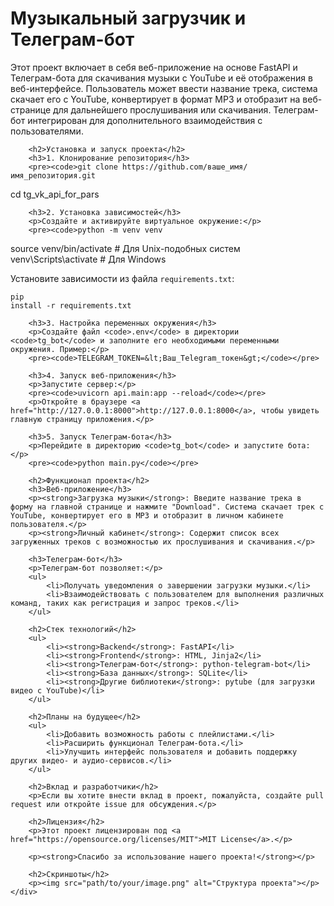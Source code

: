 <body>
    <div class="container">
        <h1>Музыкальный загрузчик и Телеграм-бот</h1>
        <p>Этот проект включает в себя веб-приложение на основе FastAPI и Телеграм-бота для скачивания музыки с YouTube и её отображения в веб-интерфейсе. Пользователь может ввести название трека, система скачает его с YouTube, конвертирует в формат MP3 и отобразит на веб-странице для дальнейшего прослушивания или скачивания. Телеграм-бот интегрирован для дополнительного взаимодействия с пользователями.</p>
        
       
        <h2>Установка и запуск проекта</h2>
        <h3>1. Клонирование репозитория</h3>
        <pre><code>git clone https://github.com/ваше_имя/имя_репозитория.git
cd tg_vk_api_for_pars</code></pre>
        
        <h3>2. Установка зависимостей</h3>
        <p>Создайте и активируйте виртуальное окружение:</p>
        <pre><code>python -m venv venv
source venv/bin/activate  # Для Unix-подобных систем
venv\Scripts\activate  # Для Windows</code></pre>
        <p>Установите зависимости из файла <code>requirements.txt</code>:</p>
        <pre><code>pip install -r requirements.txt</code></pre>
        
        <h3>3. Настройка переменных окружения</h3>
        <p>Создайте файл <code>.env</code> в директории <code>tg_bot</code> и заполните его необходимыми переменными окружения. Пример:</p>
        <pre><code>TELEGRAM_TOKEN=&lt;Ваш_Telegram_токен&gt;</code></pre>
        
        <h3>4. Запуск веб-приложения</h3>
        <p>Запустите сервер:</p>
        <pre><code>uvicorn api.main:app --reload</code></pre>
        <p>Откройте в браузере <a href="http://127.0.0.1:8000">http://127.0.0.1:8000</a>, чтобы увидеть главную страницу приложения.</p>
        
        <h3>5. Запуск Телеграм-бота</h3>
        <p>Перейдите в директорию <code>tg_bot</code> и запустите бота:</p>
        <pre><code>python main.py</code></pre>
        
        <h2>Функционал проекта</h2>
        <h3>Веб-приложение</h3>
        <p><strong>Загрузка музыки</strong>: Введите название трека в форму на главной странице и нажмите "Download". Система скачает трек с YouTube, конвертирует его в MP3 и отобразит в личном кабинете пользователя.</p>
        <p><strong>Личный кабинет</strong>: Содержит список всех загруженных треков с возможностью их прослушивания и скачивания.</p>
        
        <h3>Телеграм-бот</h3>
        <p>Телеграм-бот позволяет:</p>
        <ul>
            <li>Получать уведомления о завершении загрузки музыки.</li>
            <li>Взаимодействовать с пользователем для выполнения различных команд, таких как регистрация и запрос треков.</li>
        </ul>
        
        <h2>Стек технологий</h2>
        <ul>
            <li><strong>Backend</strong>: FastAPI</li>
            <li><strong>Frontend</strong>: HTML, Jinja2</li>
            <li><strong>Телеграм-бот</strong>: python-telegram-bot</li>
            <li><strong>База данных</strong>: SQLite</li>
            <li><strong>Другие библиотеки</strong>: pytube (для загрузки видео с YouTube)</li>
        </ul>
        
        <h2>Планы на будущее</h2>
        <ul>
            <li>Добавить возможность работы с плейлистами.</li>
            <li>Расширить функционал Телеграм-бота.</li>
            <li>Улучшить интерфейс пользователя и добавить поддержку других видео- и аудио-сервисов.</li>
        </ul>
        
        <h2>Вклад и разработчики</h2>
        <p>Если вы хотите внести вклад в проект, пожалуйста, создайте pull request или откройте issue для обсуждения.</p>
        
        <h2>Лицензия</h2>
        <p>Этот проект лицензирован под <a href="https://opensource.org/licenses/MIT">MIT License</a>.</p>
        
        <p><strong>Спасибо за использование нашего проекта!</strong></p>
        
        <h2>Скриншоты</h2>
        <p><img src="path/to/your/image.png" alt="Структура проекта"></p>
    </div>
</body>
</html>


